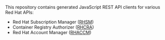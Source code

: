 This repository contains generated JavaScript REST API clients for various Red Hat APIs:
* Red Hat Subscription Manager ([RHSM](packages/rhsm))
* Container Registry Authorizer ([RHCRA](packages/rhcra))
* Red Hat Account Manager ([RHACCM](packages/rhaccm)) 
